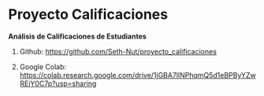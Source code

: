 # Proyecto Calificaciones 

**Análisis de Calificaciones de Estudiantes**

1. Github: https://github.com/Seth-Nut/proyecto_calificaciones

2. Google Colab: https://colab.research.google.com/drive/1jGBA7llNPhqmQ5d1eBPByYZwREjY0C7p?usp=sharing
